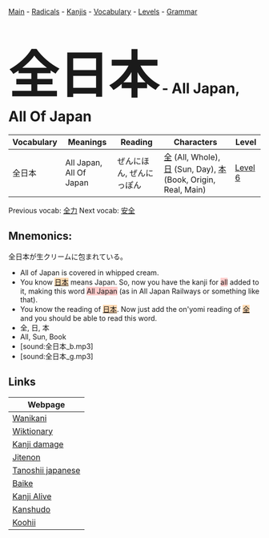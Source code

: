 <style> bigfont {font-size: 100px}</style>
[Main](../README.md) -
[Radicals](../radicals.md) -
[Kanjis](../kanjis.md) -
[Vocabulary](../vocabulary.md) -
[Levels](../levels.md) -
[Grammar](../grammar.md)
# <bigfont> 全日本</bigfont> - All Japan, All Of Japan 

| Vocabulary | Meanings | Reading | Characters | Level |
| --- | --- | --- | --- | --- |
| 全日本 | All Japan, All Of Japan | ぜんにほん, ぜんにっぽん |  [全](../kanjis/全.md) (All, Whole), [日](../kanjis/日.md) (Sun, Day), [本](../kanjis/本.md) (Book, Origin, Real, Main) | [Level 6](../levels/wk_level6.md) |

Previous vocab: [全力](全力.md) Next vocab: [安全](安全.md) 

## Mnemonics:
全日本が生クリームに包まれている。
* All of Japan is covered in whipped cream.
* You know <span style="background-color:#fed8b1"> [日本](https://jisho.org/search/日本)</span> means Japan. So, now you have the kanji for <span style="background-color:#ffcccb"> all</span> added to it, making this word <span style="background-color:#ffcccb"> All Japan</span> (as in All Japan Railways or something like that).
* You know the reading of <span style="background-color:#fed8b1"> [日本](https://jisho.org/search/日本)</span>. Now just add the on'yomi reading of <span style="background-color:#fed8b1"> [全](https://jisho.org/search/全)</span> and you should be able to read this word.
* 全, 日, 本
* All, Sun, Book
* [sound:全日本_b.mp3]
* [sound:全日本_g.mp3]


## Links 

| Webpage |
| --- |
| [Wanikani          ](https://www.wanikani.com/kanji/全日本) |
| [Wiktionary        ](https://en.wiktionary.org/wiki/全日本) |
| [Kanji damage      ](http://www.kanjidamage.com/kanji/search?utf8=✓&q=全日本) |
| [Jitenon           ](https://jitenon.com/kanji/全日本) |
| [Tanoshii japanese ](https://www.tanoshiijapanese.com/dictionary/kanji.cfm?k=全日本) |
| [Baike             ](https://baike.baidu.com/item/全日本) |
| [Kanji Alive       ](https://app.kanjialive.com/全日本) |
| [Kanshudo          ](https://www.kanshudo.com/searchmn?q=全日本) |
| [Koohii            ](https://kanji.koohii.com/study/kanji/全日本) |

